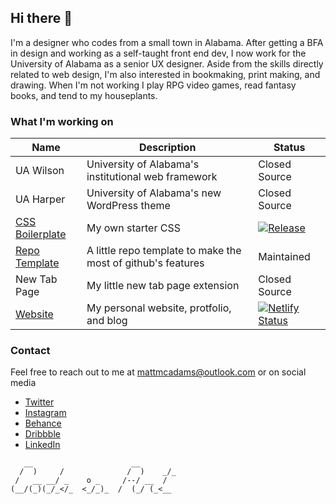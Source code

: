## Hi there 👋

I'm a designer who codes from a small town in Alabama. After getting a BFA in design and working as a self-taught front end dev, I now work for the University of Alabama as a senior UX designer. Aside from the skills directly related to web design, I'm also interested in bookmaking, print making, and drawing. When I'm not working I play RPG video games, read fantasy books, and tend to my houseplants.

### What I'm working on

| Name | Description | Status |
| ---- | ----------- | ------ | 
| UA Wilson | University of Alabama's institutional web framework | Closed Source |
| UA Harper | University of Alabama's new WordPress theme | Closed Source |
| [CSS Boilerplate](https://github.com/MattMcAdams/CSS-Boilerplate) | My own starter CSS | [![Release](https://img.shields.io/badge/release-WIP-yellow)](https://github.com/MattMcAdams/CSS-Boilerplate) |
| [Repo Template](https://github.com/MattMcAdams/Template) | A little repo template to make the most of github's features | Maintained |
| New Tab Page | My little new tab page extension | Closed Source |
| [Website](https://mattmcadams.com/) | My personal website, protfolio, and blog | [![Netlify Status](https://api.netlify.com/api/v1/badges/bcba8992-8a26-4144-9365-1377709d6420/deploy-status)](https://app.netlify.com/sites/mattmcadams/deploys) |

### Contact

Feel free to reach out to me at mattmcadams@outlook.com or on social media

- [Twitter](https://twitter.com/mattmakesart)
- [Instagram](https://www.instagram.com/mattmcadams/)
- [Behance](https://www.behance.net/mattmcadams)
- [Dribbble](https://dribbble.com/mattmcadams)
- [LinkedIn](https://www.linkedin.com/in/mcadamsmatthew/)

```
   __                      __
  /  )     /              /  )    _/_
 /   __ __/ _    o _     /--/ __  /
(__/(_)(_/_</_  <_/_)_  /  (_/ (_<__

```
